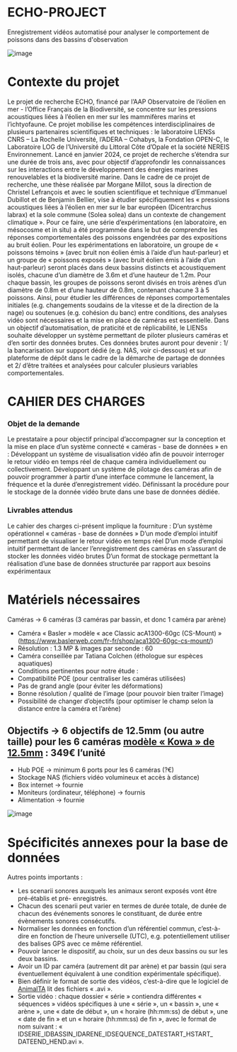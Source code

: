 # ECHO-PROJECT
Enregistrement vidéos automatisé pour analyser le comportement de poissons dans des bassins d'observation

![image](https://github.com/user-attachments/assets/cc413941-bcca-44d6-9a1d-5fb1c5894a25)

# Contexte du projet
Le projet de recherche ECHO, financé par l’AAP Observatoire de l’éolien en mer - l’Office
Français de la Biodiversité, se concentre sur les pressions acoustiques liées à l’éolien en mer
sur les mammifères marins et l’ichtyofaune. Ce projet mobilise les compétences
interdisciplinaires de plusieurs partenaires scientifiques et techniques : le laboratoire LIENSs
CNRS – La Rochelle Université, l’ADERA – Cohabys, la Fondation OPEN-C, le Laboratoire LOG
de l’Université du Littoral Côte d’Opale et la société NEREIS Environnement. Lancé en janvier
2024, ce projet de recherche s’étendra sur une durée de trois ans, avec pour objectif
d’approfondir les connaissances sur les interactions entre le développement des énergies
marines renouvelables et la biodiversité marine.
Dans le cadre de ce projet de recherche, une thèse réalisée par Morgane Millot, sous la
direction de Christel Lefrançois et avec le soutien scientifique et technique d’Emmanuel
Dubillot et de Benjamin Bellier, vise à étudier spécifiquement les « pressions acoustiques
liées à l’éolien en mer sur le bar européen (Dicentrarchus labrax) et la sole commune (Solea
solea) dans un contexte de changement climatique ». Pour ce faire, une série
d’expérimentations (en laboratoire, en mésocosme et in situ) a été programmée dans le but
de comprendre les réponses comportementales des poissons engendrées par des
expositions au bruit éolien.
Pour les expérimentations en laboratoire, un groupe de « poissons témoins » (avec bruit non
éolien émis à l’aide d’un haut-parleur) et un groupe de « poissons exposés » (avec bruit éolien
émis à l’aide d’un haut-parleur) seront placés dans deux bassins distincts et acoustiquement
isolés, chacune d’un diamètre de 3.6m et d’une hauteur de 1.2m. Pour chaque bassin, les
groupes de poissons seront divisés en trois arènes d’un diamètre de 0.8m et d’une hauteur
de 0.8m, contenant chacune 3 à 5 poissons. Ainsi, pour étudier les différences de réponses
comportementales initiales (e.g. changements soudains de la vitesse et de la direction de la
nage) ou soutenues (e.g. cohésion du banc) entre conditions, des analyses vidéo sont
nécessaires et la mise en place de caméras est essentielle. Dans un objectif
d’automatisation, de praticité et de réplicabilité, le LIENSs souhaite développer un système
permettant de piloter plusieurs caméras et d’en sortir des données brutes. Ces données
brutes auront pour devenir : 1/ la bancarisation sur support dédié (e.g. NAS, voir ci-dessous)
et sur plateforme de dépôt dans le cadre de la démarche de partage de données et 2/ d’être
traitées et analysées pour calculer plusieurs variables comportementales.

# CAHIER DES CHARGES
### Objet de la demande
Le prestataire a pour objectif principal d’accompagner sur la conception et la mise en place
d’un système connecté « caméras - base de données » en :
Développant un système de visualisation vidéo afin de pouvoir interroger le retour
vidéo en temps réel de chaque caméra individuellement ou collectivement.
Développant un système de pilotage des caméras afin de pouvoir programmer à partir
d’une interface commune le lancement, la fréquence et la durée d’enregistrement
vidéo.
Définissant la procédure pour le stockage de la donnée vidéo brute dans une base de
données dédiée.

### Livrables attendus
Le cahier des charges ci-présent implique la fourniture :
D’un système opérationnel « caméras - base de données »
D’un mode d’emploi intuitif permettant de visualiser le retour vidéo en temps réel
D’un mode d’emploi intuitif permettant de lancer l’enregistrement des caméras en
s’assurant de stocker les données vidéo brutes
D’un format de stockage permettant la réalisation d’une base de données structurée
par rapport aux besoins expérimentaux

# Matériels nécessaires
Caméras → 6 caméras (3 caméras par bassin, et donc 1 caméra par arène)
- Caméra « Basler » modèle « ace Classic acA1300-60gc (CS-Mount) » (https://www.baslerweb.com/fr-fr/shop/aca1300-60gc-cs-mount/)
- Résolution : 1.3 MP & images par seconde : 60
- Caméra conseillée par Tatiana Colchen (éthologue sur espèces aquatiques)
- Conditions pertinentes pour notre étude :
- Compatibilité POE (pour centraliser les caméras utilisées)
- Pas de grand angle (pour éviter les déformations)
- Bonne résolution / qualité de l’image (pour pouvoir bien traiter l’image)
- Possibilité de changer d’objectifs (pour optimiser le champ selon la distance
entre la caméra et l’arène)
## Objectifs → 6 objectifs de 12.5mm (ou autre taille) pour les 6 caméras [modèle « Kowa » de 12.5mm](https://www.baslerweb.com/fr-fr/shop/kowa-lens-lm12hc-f1-4-f12-5mm-1/) : 349€ l’unité
- Hub POE → minimum 6 ports pour les 6 caméras (?€)
- Stockage NAS (fichiers vidéo volumineux et accès à distance)
- Box internet → fournie
- Moniteurs (ordinateur, téléphone) → fournis
- Alimentation → fournie

![image](https://github.com/user-attachments/assets/aecfbcee-0637-4fb5-a61f-2e14f1ba8f26)

# Spécificités annexes pour la base de données
Autres points importants :
- Les scenarii sonores auxquels les animaux seront exposés vont être pré-établis et pré-
enregistrés.
- Chacun des scenarii peut varier en termes de durée totale, de durée de chacun des
événements sonores le constituant, de durée entre évènements sonores consécutifs.
- Normaliser les données en fonction d’un référentiel commun, c’est-à-dire en fonction de l’heure universelle (UTC), e.g. potentiellement utiliser des balises GPS avec ce même référentiel.
- Pouvoir lancer le dispositif, au choix, sur un des deux bassins ou sur les deux bassins.
- Avoir un ID par caméra (autrement dit par arène) et par bassin (qui sera éventuellement équivalent à une condition expérimentale spécifique).
- Bien définir le format de sortie des vidéos, c’est-à-dire que le logiciel de [AnimalTA](http://vchiara.eu/index.php/animalta) lit des fichiers « .avi ».
- Sortie vidéo : chaque dossier « série » contiendra différentes « séquences » vidéos spécifiques à une « série », un « bassin », une « arène », une « date de début », un « horaire (hh:mm:ss) de début », une « date de fin » et un « horaire (hh:mm:ss) de fin », avec le format de nom suivant :
« IDSERIE_IDBASSIN_IDARENE_IDSEQUENCE_DATESTART_HSTART_ DATEEND_HEND.avi ».

